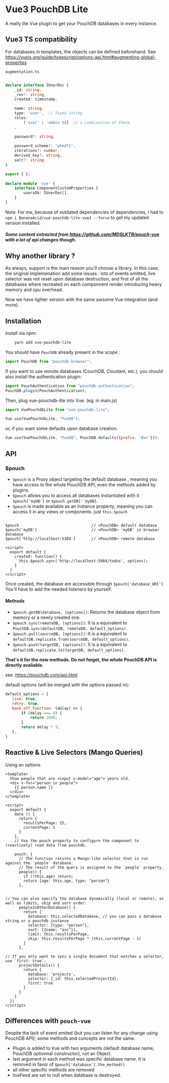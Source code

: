 # Vue3 PouchDB Lite

A really lite Vue plugin to get your PouchDB databases in every instance.

## Vue3 TS compatibility

For databases in templates, the objects can be defined beforehand.
See https://vuejs.org/guide/typescript/options-api.html#augmenting-global-properties

`augmentation.ts`
```ts

declare interface IUserDoc {
    _id: string,
    _rev?: string,
    created: timestamp,

    name: string,
    type: 'user',  // fixed string
    roles: 
        ('user' | 'admin')[]  // a combination of these
    ,

    password?: string,
    
    password_scheme?: 'pbkdf2',
    iterations?: number,
    derived_key?: string,
    salt?: string
}

export { };
    
declare module 'vue' {
    interface ComponentCustomProperties {
        usersDb: IUserDoc[],
    }
}
```

Note: For me, because of outdated dependencies of dependencies, I had to `npm i BananaAcid/vue-pouchdb-lite-vue3 --force` to get my updated version installed.

##### Some content extracted from https://github.com/MDSLKTR/pouch-vue with a lot of api changes though.

## Why another library ?
 As always, support is the main reason you'll choose a library. 
 In this case, the original implemenation add some issues : lots of events emitted, live selector was not reset upon database destruction, and first of all the databases where recreated on each componnent render introducing heavy memory and cpu overhead. 
 
 Now we have lighter version with the same awsome Vue integration (and more).

## Installation
Install via npm:
```sh
    yarn add vue-pouchdb-lite
```

You should have `PouchDB` already present in the scope :
```javascript
import PouchDB from "pouchdb-browser";
```

If you want to use remote databases (CouchDB, Cloudant, etc.), you should also install the authentication plugin:
```javascript
import PouchAuthentication from "pouchdb-authentication";
PouchDB.plugin(PouchAuthentication);
```

Then, plug vue-pouchdb-lite into Vue: (eg: in main.js)
```javascript
import VuePouchdbLite from "vue-pouchdb-lite";

Vue.use(VuePouchdbLite, "FooDB");
```
or, if you want some defaults upon database creation.

```javascript
Vue.use(VuePouchdbLite, "FooDB", PouchDB.defaults({prefix: 'Bar'}));
```

## API
### $pouch

* `$pouch` is a Proxy object targeting the default database , meaning you have access to the whole PouchDB API, even the methods added by plugins.
* `$pouch` allows you to access all databases instantiated with it `$pouch['myDB']` or `$pouch.getDB[''myDB]`.
* `$pouch` is made available as an instance property, meaning you can access it in any views or components. just `this.$pouch`

```vue

$pouch                                // <PouchDB> default database
$pouch['myDB']                        // <PouchDB> 'myDB' in browser database
$pouch['http://localhost:5384']       // <PouchDB> remote database

<script>
  export default {
    created: function() {
      this.$pouch.sync('http://localhost:5984/todos', options);
    }
  }
</script>
```

Once created, the database are accessible through `$pouch['database_URI']`
You'll have to add the needed listeners by yourself.

#### Methods

* `$pouch.getDB(database, [options])`: Returns the database object from memory or a newly created one.
* `$pouch.sync(remoteDB, [options])`: It is a equivalent to `PouchDB.sync(defaultDB, remoteDB, default_options)`. 
* `$pouch.pull(sourceDB, [options])`: It is a equivalent to `defaultDB.replicate.from(sourceDB, default_options)`. 
* `$pouch.push(targetDB, [options])`: It is a equivalent to `defaultDB.replicate.to(targetDB, default_options)`. 

**That's it for the new methods. Do not forget, the whole PouchDB API is directly avaliable.**

see :https://pouchdb.com/api.html

default options (will be merged with the options passed in):
 ```javascript
default_options = {
    live: true,
    retry: true,
    back_off_function: (delay) => {
        if (delay === 0) {
            return 1000;
        }
        return delay * 3;
    },
}
```

## Reactive & Live Selectors (Mango Queries)

Using an options 

```vue
<template>
  Show people that are <input v-model="age"> years old.
  <div v-for="person in people">
    {{ person.name }}
  </div>
</template>

<script>
  export default {
    data () {
      return {
        resultsPerPage: 25,
        currentPage: 1
      }
    },
    // Use the pouch property to configure the component to (reactively) read data from pouchdb.

    pouch: {
      // The function returns a Mango-like selector that is run against the `people` database.
      // The result of the query is assigned to the `people` property.
      people() {
        if (!this.age) return;
        return {age: this.age, type: "person"}
      },


// You can also specify the database dynamically (local or remote), as well as limits, skip and sort order:
      peopleInOtherDatabase() {
        return {
          database: this.selectedDatabase, // you can pass a database string or a pouchdb instance
          selector: {type: "person"},
          sort: [{name: "asc"}],
          limit: this.resultsPerPage,
          skip: this.resultsPerPage * (this.currentPage - 1)
        }
      },

// If you only want to sync a single document that matches a selector, use `first: true`:
      projectDetails() {
        return {
          database: 'projects',
          selector: {_id: this.selectedProjectId},
          first: true
        }
      }
    }
  })
</script>
```

## Differences with `pouch-vue`

Despite the lack of event emited (but you can listen for any change using  PouchDB API); some methods and concepts are not the same.

* Plugin is added to Vue with two arguments (default database name, PouchDB optionnal constructor), not an Object.
* last argument in each method was specific database name. It is removed in favor of `$pouch['database'].the_method()`
* all other specific methods are removed
* liveFeed are set to null when database is destroyed.
